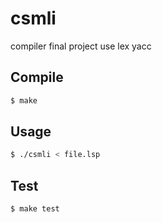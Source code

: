 # csmli
compiler final project
use lex yacc

## Compile
```bash
$ make
```

## Usage
```bash
$ ./csmli < file.lsp
```

## Test
```
$ make test

